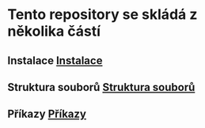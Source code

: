 # Tento repository se skládá z několika částí
## Instalace [Instalace](https://github.com/MujSen/JakNaLinux/blob/main/INSTALACE.md)
## Struktura souborů [Struktura souborů](https://github.com/MujSen/JakNaLinux/blob/main/STRUKTURA_SOUBOR%C5%AE.md)
## Příkazy [Příkazy](https://github.com/MujSen/JakNaLinux/blob/main/P%C5%98%C3%8DKAZY.md)
